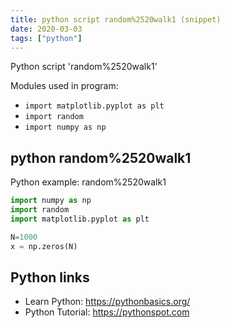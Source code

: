 ```yaml
---
title: python script random%2520walk1 (snippet)
date: 2020-03-03
tags: ["python"]
---
```

Python script 'random%2520walk1'


Modules used in program: 
* `import matplotlib.pyplot as plt`
* `import random`
* `import numpy as np`

## python random%2520walk1

Python example: random%2520walk1

```python
import numpy as np
import random
import matplotlib.pyplot as plt

N=1000
x = np.zeros(N)


```

## Python links

- Learn Python: https://pythonbasics.org/
- Python Tutorial: https://pythonspot.com
